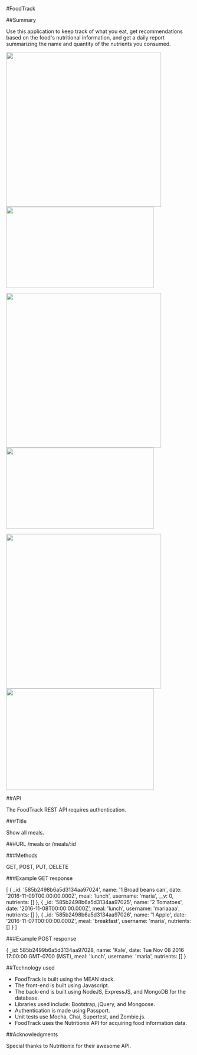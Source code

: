 #FoodTrack

##Summary 

Use this application to keep track of what you eat, get recommendations based on the food's nutritional information, and get a daily report summarizing the name and quantity of the nutrients you consumed. 

<img src = "https://cloud.githubusercontent.com/assets/16930791/21410460/165b4230-c79e-11e6-91f1-ef96a668f79f.jpg" width="420"/> <img src = "https://cloud.githubusercontent.com/assets/16930791/21410726/34c8c218-c7a0-11e6-8e54-ea20d56a9e07.jpg" width="400" height="220"/>

<img src = "https://cloud.githubusercontent.com/assets/16930791/21409707/e52bb6f4-c798-11e6-9959-5b213153859a.jpg" width="420"/> <img src = "https://cloud.githubusercontent.com/assets/16930791/21409710/ea5c8252-c798-11e6-96b8-91c40491dce9.jpg" width = "400" height="220"/>

<img src = "https://cloud.githubusercontent.com/assets/16930791/21409722/047c1e9a-c799-11e6-9f8b-a6a235929738.jpg" width="420"/> <img src = "https://cloud.githubusercontent.com/assets/16930791/21409724/0604f8c2-c799-11e6-9afe-9d5f07cf99a0.jpg" width = "400" height="275"/>

##API 

The FoodTrack REST API requires authentication.

###Title

Show all meals.

###URL
/meals
or
/meals/:id

###Methods

GET, POST, PUT, DELETE

###Example GET response

[ { _id: '585b2498b6a5d3134aa97024',
    name: '1 Broad beans can',
    date: '2016-11-09T00:00:00.000Z',
    meal: 'lunch',
    username: 'maria',
    __v: 0,
    nutrients: [] },
  { _id: '585b2498b6a5d3134aa97025',
    name: '2 Tomatoes',
    date: '2016-11-08T00:00:00.000Z',
    meal: 'lunch',
    username: 'mariaaaa',
    nutrients: [] },
  { _id: '585b2498b6a5d3134aa97026',
    name: '1 Apple',
    date: '2016-11-07T00:00:00.000Z',
    meal: 'breakfast',
    username: 'maria',
    nutrients: [] } ]
    
 
###Example POST response
 
 { _id: 585b2499b6a5d3134aa97028,
  name: 'Kale',
  date: Tue Nov 08 2016 17:00:00 GMT-0700 (MST),
  meal: 'lunch',
  username: 'maria',
  nutrients: [] }

##Technology used

- FoodTrack is built using the MEAN stack. 
- The front-end is built using Javascript.
- The back-end is built using NodeJS, ExpressJS, and MongoDB for the database.
- Libraries used include: Bootstrap, jQuery, and Mongoose.
- Authentication is made using Passport.
- Unit tests use Mocha, Chai, Supertest, and Zombie.js.
- FoodTrack uses the Nutritionix API for acquiring food information data.

##Acknowledgments

Special thanks to Nutritionix for their awesome API. 
